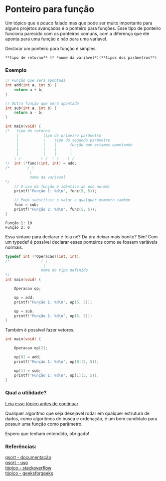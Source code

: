 # Ponteiro para função

Um tópico que é pouco falado mas que pode ser muito importante para alguns projetos avançados é o ponteiro para funções. Esse tipo de ponteiro funciona parecido com os ponteiros comuns, com a diferença que ele aponta para uma função e não para uma variável.

Declarar um ponteiro para função é simples:

`**tipo de retorno** (* *nome da variável*)(**tipos dos parâmetros**)`

### Exemplo

```c
// Função que será apontada
int add(int a, int b) {
    return a + b;
}

// Outra função que será apontada
int sub(int a, int b) {
    return a - b;
}

int main(void) {
/*   tipo de retorno
     |           tipo do primeiro parâmetro
     |           |    tipo do segundo parâmetro
     |           |    |      função que estamos apontando
     |           |    |      |
     |           |    |      |
    \ /         \ /  \ /    \ /
*/  int (*func)(int, int) = add;
/*        / \
           |
           nome da variável
*/
    // O uso da função é idêntico ao uso normal
    printf("Função 1: %d\n", func(5, 5));

    // Pode substituir o valor a qualquer momento também
    func = sub;
    printf("Função 2: %d\n", func(5, 5));
}
```

```
Função 1: 10
Função 2: 0
```

Essa sintaxe para declarar é feia né? Da pra deixar mais bonito? Sim! Com um typedef é possível declarar esses ponteiros como se fossem variáveis normais.
```c
typedef int (*Operacao)(int, int);
/*              / \
                 |
                nome do tipo definido
*/
int main(void) {

    Operacao op;

    op = add;
    printf("Função 1: %d\n", op(5, 5));

    op = sub;
    printf("Função 1: %d\n", op(5, 5));
}
```

Também é possível fazer vetores.
```c
int main(void) {

    Operacao op[2];

    op[0] = add;
    printf("Função 1: %d\n", op[0](5, 5));

    op[1] = sub;
    printf("Função 1: %d\n", op[1](5, 5));
}
```

### Qual a utilidade?

[Leia esse tópico antes de continuar](./1-1-qsort.md) <br>

Qualquer algoritmo que seja desejavel rodar em qualquer estrutura de dados, como algoritmos de busca e ordenação, é um bom candidato para possuir uma função como parâmetro.

Espero que tenham entendido, obrigado!

### Referências:
[qsort - documentação](https://www.cplusplus.com/reference/cstdlib/qsort/) <br>
[qsort - uso](https://www.galirows.com.br/meublog/programacao/utilizacao-funcao-qsort/) <br>
[tópico - stackoverflow](https://stackoverflow.com/questions/840501/how-do-function-pointers-in-c-work) <br>
[tópico - geeksforgeeks](https://www.geeksforgeeks.org/function-pointer-in-c/) <br>
